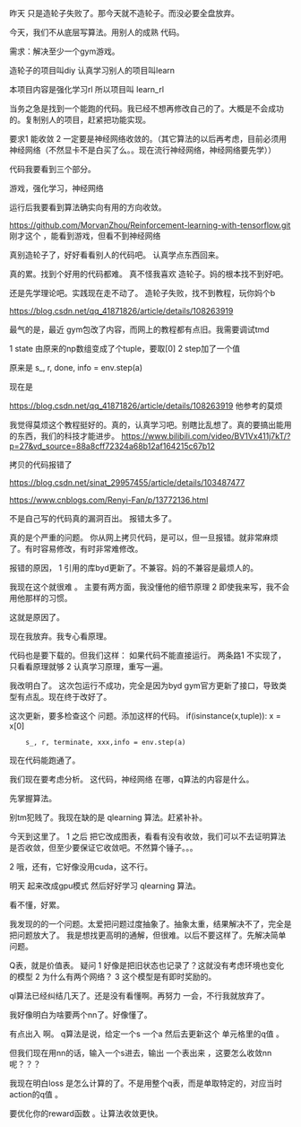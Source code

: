 

昨天 只是造轮子失败了。那今天就不造轮子。而没必要全盘放弃。

今天，我们不从底层写算法。用别人的成熟 代码。

需求：解决至少一个gym游戏。

造轮子的项目叫diy
认真学习别人的项目叫learn

本项目内容是强化学习rl
所以项目叫 learn_rl


当务之急是找到一个能跑的代码。我已经不想再修改自己的了。大概是不会成功的。复制别人的项目，赶紧把功能实现。

要求1   能收敛
2   一定要是神经网络收敛的。（其它算法的以后再考虑，目前必须用神经网络（不然显卡不是白买了么。。现在流行神经网络，神经网络要先学））


代码我要看到三个部分。

游戏，强化学习，神经网络

运行后我要看到算法确实向有用的方向收敛。



https://github.com/MorvanZhou/Reinforcement-learning-with-tensorflow.git
刚才这个 ，能看到游戏，但看不到神经网络

真别造轮子了，好好看看别人的代码吧。
认真学点东西回来。




真的累。找到个好用的代码都难。
真不怪我喜欢 造轮子。妈的根本找不到好吧。


还是先学理论吧。实践现在走不动了。
造轮子失败，找不到教程，玩你妈个b

https://blog.csdn.net/qq_41871826/article/details/108263919


最气的是，最近 gym包改了内容，而网上的教程都有点旧。我需要调试tmd

1   state 由原来的np数组变成了个tuple，要取[0]
2   step加了一个值

原来是
s_, r, done, info = env.step(a)

现在是


https://blog.csdn.net/qq_41871826/article/details/108263919
他参考的莫烦

我觉得莫烦这个教程挺好的。真的，认真学习吧。别瞎比乱想了。真的要搞出能用的东西，我们的科技才能进步。
https://www.bilibili.com/video/BV1Vx411j7kT/?p=27&vd_source=88a8cff72324a68b12af164215c67b12

拷贝的代码报错了

https://blog.csdn.net/sinat_29957455/article/details/103487477


https://www.cnblogs.com/Renyi-Fan/p/13772136.html


不是自己写的代码真的漏洞百出。
报错太多了。


真的是个严重的问题。
你从网上拷贝代码，是可以，但一旦报错。就非常麻烦了。有时容易修改，有时非常难修改。

报错的原因，
1   引用的库byd更新了。不兼容。妈的不兼容是最烦人的。

我现在这个就很难 。
主要有两方面，我没懂他的细节原理
2 即使我来写，我不会用他那样的习惯。


这就是原因了。


现在我放弃。我专心看原理。

代码也是要下载的。但我们这样：
如果代码不能直接运行。
两条路1 不实现了，只看看原理就够
2   认真学习原理，重写一遍。



我改明白了。
这次包运行不成功，完全是因为byd gym官方更新了接口，导致类型有点乱。现在终于改好了。

这次更新，要多检查这个 问题。添加这样的代码。
        if(isinstance(x,tuple)):
            x = x[0]

        s_, r, terminate, xxx,info = env.step(a)


现在代码能跑通了。

我们现在要考虑分析。
这代码，神经网络 在哪，q算法的内容是什么。

先掌握算法。


别tm犯贱了。我现在缺的是 qlearning 算法。赶紧补补。

今天到这里了。
1   之后 把它改成图表，看看有没有收敛，我们可以不去证明算法是否收敛，但至少要保证它收敛吧。不然算个锤子。。。

2   哦，还有，它好像没用cuda，这不行。


明天 起来改成gpu模式
然后好好学习 qlearning 算法。

看不懂，好累。

我发现的的一个问题。太爱把问题过度抽象了。抽象太重，结果解决不了，完全是把问题放大了。
我是想找更高明的通解，但很难。以后不要这样了。先解决简单问题。


Q表，就是价值表。
疑问
1   好像是把旧状态也记录了？这就没有考虑环境也变化 的模型
2   为什么有两个网络？
3   这个模型是有即时奖励的。



ql算法已经纠结几天了。还是没有看懂啊。再努力 一会，不行我就放弃了。


我好像明白为啥要两个nn了。好像懂了。

有点出入 啊。
q算法是说，给定一个s 一个a 然后去更新这个 单元格里的q值 。

但我们现在用nn的话，输入一个s进去，输出 一个表出来 ，这要怎么收敛nn呢？？？




我现在明白loss 是怎么计算的了。不是用整个q表，而是单取特定的，对应当时action的q值 。


要优化你的reward函数 。让算法收敛更快。




